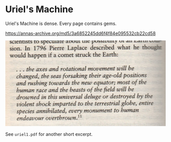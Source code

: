 # Uriel's Machine

Uriel's Machine is dense. Every page contains gems.

https://annas-archive.org/md5/3a6852245dd6f4f84e095532cb22cd58

![x](img/uriel.jpg "")

See `uriel1.pdf` for another short excerpt.
